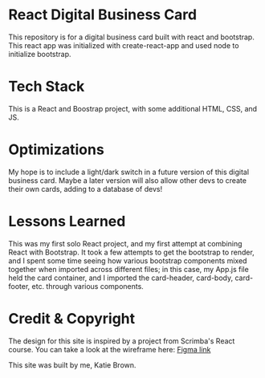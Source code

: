 # React Digital Business Card
This repository is for a digital business card built with react and bootstrap. This react app was initialized with create-react-app and used node to initialize bootstrap. 

# Tech Stack
This is a React and Boostrap project, with some additional HTML, CSS, and JS. 

# Optimizations
My hope is to include a light/dark switch in a future version of this digital business card. Maybe a later version will also allow other devs to create their own cards, adding to a database of devs! 

# Lessons Learned
This was my first solo React project, and my first attempt at combining React with Bootstrap. It took a few attempts to get the bootstrap to render, and I spent some time seeing how various bootstrap components mixed together when imported across different files; in this case, my App.js file held the card container, and I imported the card-header, card-body, card-footer, etc. through various components. 

# Credit & Copyright
The design for this site is inspired by a project from Scrimba's React course. You can take a look at the wireframe here: <a href='https://www.figma.com/file/4ctPLUvIn5b5Ep6YPOZWWd/Digital-Business-Card?node-id=0%3A1' target='_blank'> Figma link</a>

This site was built by me, Katie Brown.